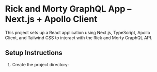 # Rick and Morty GraphQL App – Next.js + Apollo Client

This project sets up a React application using Next.js, TypeScript, Apollo Client, and Tailwind CSS to interact with the Rick and Morty GraphQL API.

## Setup Instructions

1. Create the project directory:
